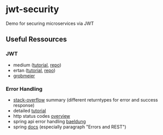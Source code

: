 # jwt-security
Demo for securing microservices via JWT

## Useful Ressources
### JWT
* medium ([tutorial](https://medium.com/@xoor/jwt-authentication-service-44658409e12c), [repo](https://github.com/murraco/spring-boot-jwt/blob/master/src/main/java/murraco/security/JwtTokenFilter.java))
* ertan ([tutorial](https://ertan-toker.de/spring-boot-spring-security-jwt-token/), [repo](https://github.com/derMacon/spring-jwt-demo/blob/main/token-generator/src/main/java/com/dermacon/tokengenerator/repository/AccountRepository.java))
* [grobmeier](https://grobmeier.solutions/de/spring-security-5-jwt-basic-auth.html)

### Error Handling
* [stack-overflow](https://stackoverflow.com/questions/38117717/what-is-the-best-way-to-return-different-types-of-responseentity-in-spring-mvc-o) summary (different returntypes for error and success response)
* detailed [tutorial](https://www.toptal.com/java/spring-boot-rest-api-error-handling)
* http status codes [overview](https://www.baeldung.com/cs/http-status-codes)
* spring api error handling [baeldung](https://www.baeldung.com/exception-handling-for-rest-with-spring)
* spring [docs](https://spring.io/blog/2013/11/01/exception-handling-in-spring-mvc) (especially paragraph "Errors and REST")
